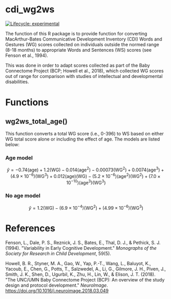 # cdi_wg2ws

<!-- badges: start -->
[![Lifecycle: experimental](https://img.shields.io/badge/lifecycle-experimental-orange.svg)](https://lifecycle.r-lib.org/articles/stages.html#experimental)
<!-- badges: end -->

The function of this R package is to provide function for converting
MacArthur-Bates Communicative Development Inventory (CDI) Words and Gestures
(WG) scores collected on individuals outside the normed range (8-18 months)
to appropriate Words and Sentences (WS) scores (see Fenson et al., 1994).

This was done in order to adapt scores collected as part of the Baby Connectome
Project (BCP; Howell et al., 2018), which collected WG scores out of range
for comparison with studies of intellectual and developmental disabilities.

# Functions

## wg2ws_total_age()

This function converts a total WG score (i.e., 0-396) to WS based on either
WG total score alone or including the effect of age. The models are listed
below:

### Age model

```math
\hat{y} = -0.74(\textrm{age}) + 1.2(\textrm{WG}) - 0.014(\textrm{age}^2) -
    0.00073(\textrm{WG}^2) + 0.0074(\textrm{age}^3) +
    (4.9 \times{} 10^{-6})(\textrm{WG}^3) +
    0.012(\textrm{age})(\textrm{WG}) -

    (5.2 \times{} 10^{-6})(\textrm{age}^2)(\textrm{WG}^2) +
    (7.0 \times{} 10^{-10})(\textrm{age}^3)(\textrm{WG}^3)
```
### No age model

```math
\hat{y} = 1.2(\textrm{WG}) - (6.9\times10^{-4})(\textrm{WG}^2) +
    (4.99\times10^{-6})(\textrm{WG}^3)
```


# References

Fenson, L., Dale, P. S., Reznick, J. S., Bates, E., Thal, D. J., &
    Pethick, S. J. (1994). "Variability in Early Cognitive Development."
    *Monographs of the Society for Research in Child Development*, 59(5).

Howell, B. R., Styner, M. A., Gao, W., Yap, P.-T., Wang, L., Baluyot, K.,
    Yacoub, E., Chen, G., Potts, T., Salzwedel, A., Li, G., Gilmore, J. H.,
    Piven, J., Smith, J. K., Shen, D., Ugurbil, K., Zhu, H., Lin, W., &
    Elison, J. T. (2018).
    "The UNC/UMN Baby Connectome Project (BCP): An overview of the study design
    and protocol development." *NeuroImage*.
    https://doi.org/10.1016/j.neuroimage.2018.03.049
